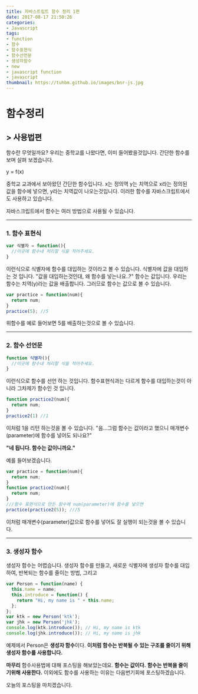 ```yaml
---
title: 자바스트립트 함수 정리 1편
date: 2017-08-17 21:50:26
categories: 
- Javascript
tags:
- function
- 함수
- 함수표현식
- 함수선언문
- 생성자함수
- new
- javascript function
- javascript 
thumbnail: https://tuhbm.github.io/images/bnr-js.jpg
---
```


# 함수정리

## > 사용법편

함수란 무엇일까요?
우리는 중학교를 나왔다면, 이미 들어봤을것입니다.
간단한 함수를 보며 살펴 보겠습니다.

 y = f(x)
<!-- more -->
중학교 교과에서 보아왔던 간단한 함수입니다.
x는 정의역 
y는 치역으로
x라는 정의된 값을 함수에 넣으면, y라는 치역값이 나오는것입니다.
이러한 함수를 자바스크립트에서도 사용하고 있습니다.

자바스크립트에서 함수는 여러 방법으로 사용될 수 있습니다.
****
### 1. 함수 표현식
```javascript
var 식별자 = function(){
  //이곳에 함수내 처리할 식을 적어주세요.
}
```
이런식으로 식별자에 함수를 대입하는 것이라고 볼 수 있습니다.
식별자에 값을 대입하는 것 입니다.
"값을 대입하는것인대, 왜 함수를 넣는나요..?"
함수는 값입니다.
우리는 함수는 치역(y)라는 값을 배출합니다.
그러므로 함수는 값으로 볼 수 있습니다.

```javascript
var practice = function(num){
  return num;
}
practice(5); //5
```
위함수를 예로 들어보면 5를 배출하는것으로 볼 수 있습니다.
*****
### 2. 함수 선언문
```javascript
function 식별자(){
  //이곳에 함수내 처리할 식을 적어주세요.
}
```
이런식으로 함수를 선언 하는 것입니다.
함수표현식과는 다르게 함수를 대입하는것이 아니라 그차제가 함수인 것 입니다.
```javascript
function practice2(num){
  return num;
}
practice2(1) //1
```
이처럼 1을 리턴 하는것을 볼 수 있습니다.
"음…그럼 함수는 값이라고 했으니 매개변수(parameter)에 함수를 넣어도 되나요?"

**"네 됩니다. 함수는 값이니까요."**

예를 들어보겠습니다.
```javascript
var practice = function(num){
  return num;
}
function practice2(num){
  return num;
}
///함수 표현식으로 만든 함수에 num(parameter)에 함수를 넣으면
practice(practice2(5)); ///5
```
이처럼 매개변수(parameter)값으로 함수를 넣어도 잘 실행이 되는것을 볼 수 있습니다.
****
### 3. 생성자 함수
생성자 함수는 어렵습니다.
생성자 함수를 만들고,
새로운 식별자에 생성자 함수를 대입하여,
반복되는 함수를 줄이는 방법, 그리고 
```javascript
var Person = function(name) {
  this.name = name;
  this.introduce = function() {
    return "Hi, my name is " + this.name;
  };
};
var ktk = new Person('ktk');
var jhk = new Person('jhk');
console.log(ktk.introduce()); // Hi, my name is ktk
console.log(jhk.introduce()); // Hi, my name is jhk
```
예제에서 Person은 **생성자 함수**이다. 
**이처럼 함수는 반복될 수 있는 구조를 줄이기 위해 생성자 함수를 사용합니다.**



**마무리**
함수사용법에 대해 포스팅을 해보았는데요.
**함수는 값이다.**
**함수는 반복을 줄이기위해 사용한다.**
이외에도 함수를 사용하는 이유는 다음번기회에 포스팅하겠습니다.

오늘의 포스팅을 마치겠습니다.